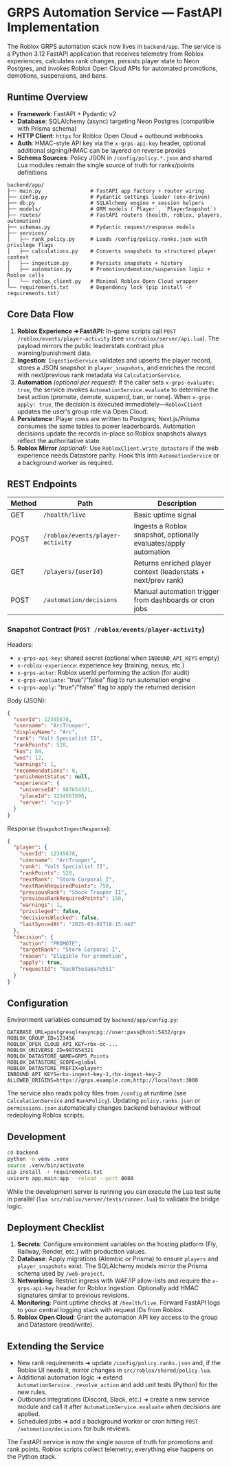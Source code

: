 # GRPS Automation Service — FastAPI Implementation

The Roblox GRPS automation stack now lives in `backend/app`. The service is a
Python 3.12 FastAPI application that receives telemetry from Roblox experiences,
calculates rank changes, persists player state to Neon Postgres, and invokes
Roblox Open Cloud APIs for automated promotions, demotions, suspensions, and
bans.

## Runtime Overview

- **Framework**: FastAPI + Pydantic v2
- **Database**: SQLAlchemy (async) targeting Neon Postgres (compatible with Prisma schema)
- **HTTP Client**: `httpx` for Roblox Open Cloud + outbound webhooks
- **Auth**: HMAC-style API key via the `x-grps-api-key` header, optional
  additional signing/HMAC can be layered on reverse proxies
- **Schema Sources**: Policy JSON in `/config/policy.*.json` and shared Lua
  modules remain the single source of truth for ranks/points definitions

```
backend/app/
├── main.py                # FastAPI app factory + router wiring
├── config.py              # Pydantic settings loader (env-driven)
├── db.py                  # SQLAlchemy engine + session helpers
├── models/                # ORM models (`Player`, `PlayerSnapshot`)
├── routes/                # FastAPI routers (health, roblox, players, automation)
├── schemas.py             # Pydantic request/response models
├── services/
│   ├── rank_policy.py     # Loads /config/policy.ranks.json with privilege flags
│   ├── calculations.py    # Converts snapshots to structured player context
│   ├── ingestion.py       # Persists snapshots + history
│   ├── automation.py      # Promotion/demotion/suspension logic + Roblox calls
│   └── roblox_client.py   # Minimal Roblox Open Cloud wrapper
└── requirements.txt       # Dependency lock (pip install -r requirements.txt)
```

## Core Data Flow

1. **Roblox Experience ➜ FastAPI**: In-game scripts call
   `POST /roblox/events/player-activity` (see `src/roblox/server/api.lua`). The
   payload mirrors the public leaderstats contract plus warning/punishment data.
2. **Ingestion**: `IngestionService` validates and upserts the player record,
   stores a JSON snapshot in `player_snapshots`, and enriches the record with
   next/previous rank metadata via `CalculationService`.
3. **Automation** *(optional per request)*: If the caller sets
   `x-grps-evaluate: true`, the service invokes `AutomationService.evaluate` to
   determine the best action (promote, demote, suspend, ban, or none). When
   `x-grps-apply: true`, the decision is executed immediately—`RobloxClient`
   updates the user's group role via Open Cloud.
4. **Persistence**: Player rows are written to Postgres; Next.js/Prisma consumes
   the same tables to power leaderboards. Automation decisions update the
   records in-place so Roblox snapshots always reflect the authoritative state.
5. **Roblox Mirror** *(optional)*: Use `RobloxClient.write_datastore` if the web
   experience needs Datastore parity. Hook this into `AutomationService` or a
   background worker as required.

## REST Endpoints

| Method | Path                                   | Description |
| ------ | -------------------------------------- | ----------- |
| GET    | `/health/live`                         | Basic uptime signal |
| POST   | `/roblox/events/player-activity`       | Ingests a Roblox snapshot, optionally evaluates/apply automation |
| GET    | `/players/{userId}`                    | Returns enriched player context (leaderstats + next/prev rank) |
| POST   | `/automation/decisions`                | Manual automation trigger from dashboards or cron jobs |

### Snapshot Contract (`POST /roblox/events/player-activity`)

Headers:

- `x-grps-api-key`: shared secret (optional when `INBOUND_API_KEYS` empty)
- `x-roblox-experience`: experience key (training, nexus, etc.)
- `x-grps-actor`: Roblox userId performing the action (for audit)
- `x-grps-evaluate`: "true"/"false" flag to run automation engine
- `x-grps-apply`: "true"/"false" flag to apply the returned decision

Body (JSON):

```json
{
  "userId": 12345678,
  "username": "ArcTrooper",
  "displayName": "Arc",
  "rank": "Volt Specialist II",
  "rankPoints": 520,
  "kos": 84,
  "wos": 12,
  "warnings": 1,
  "recommendations": 0,
  "punishmentStatus": null,
  "experience": {
    "universeId": 987654321,
    "placeId": 1234567890,
    "server": "vip-3"
  }
}
```
Response (`SnapshotIngestResponse`):

```json
{
  "player": {
    "userId": 12345678,
    "username": "ArcTrooper",
    "rank": "Volt Specialist II",
    "rankPoints": 520,
    "nextRank": "Storm Corporal I",
    "nextRankRequiredPoints": 750,
    "previousRank": "Shock Trooper II",
    "previousRankRequiredPoints": 150,
    "warnings": 1,
    "privileged": false,
    "decisionsBlocked": false,
    "lastSyncedAt": "2025-03-01T18:15:44Z"
  },
  "decision": {
    "action": "PROMOTE",
    "targetRank": "Storm Corporal I",
    "reason": "Eligible for promotion",
    "apply": true,
    "requestId": "9ac0f5e3a6a7e551"
  }
}
```

## Configuration

Environment variables consumed by `backend/app/config.py`:

```
DATABASE_URL=postgresql+asyncpg://user:pass@host:5432/grps
ROBLOX_GROUP_ID=123456
ROBLOX_OPEN_CLOUD_API_KEY=rbx-oc-...
ROBLOX_UNIVERSE_ID=987654321
ROBLOX_DATASTORE_NAME=GRPS_Points
ROBLOX_DATASTORE_SCOPE=global
ROBLOX_DATASTORE_PREFIX=player:
INBOUND_API_KEYS=rbx-ingest-key-1,rbx-ingest-key-2
ALLOWED_ORIGINS=https://grps.example.com,http://localhost:3000
```

The service also reads policy files from `/config` at runtime (see
`CalculationService` and `RankPolicy`). Updating `policy.ranks.json` or
`permissions.json` automatically changes backend behaviour without redeploying
Roblox scripts.

## Development

```bash
cd backend
python -m venv .venv
source .venv/bin/activate
pip install -r requirements.txt
uvicorn app.main:app --reload --port 8080
```

While the development server is running you can execute the Lua test suite in
parallel (`lua src/roblox/server/tests/runner.lua`) to validate the bridge logic.

## Deployment Checklist

1. **Secrets**: Configure environment variables on the hosting platform (Fly,
   Railway, Render, etc.) with production values.
2. **Database**: Apply migrations (Alembic or Prisma) to ensure `players` and
   `player_snapshots` exist. The SQLAlchemy models mirror the Prisma schema used
   by `/web-project`.
3. **Networking**: Restrict ingress with WAF/IP allow-lists and require the
   `x-grps-api-key` header for Roblox ingestion. Optionally add HMAC signatures
   similar to previous revisions.
4. **Monitoring**: Point uptime checks at `/health/live`. Forward FastAPI logs
   to your central logging stack with request IDs from Roblox.
5. **Roblox Open Cloud**: Grant the automation API key access to the group and
   Datastore (read/write).

## Extending the Service

- New rank requirements ➜ update `/config/policy.ranks.json` and, if the Roblox
  UI needs it, mirror changes in `src/roblox/shared/policy.lua`.
- Additional automation logic ➜ extend `AutomationService._resolve_action` and
  add unit tests (Python) for the new rules.
- Outbound integrations (Discord, Slack, etc.) ➜ create a new service module and
  call it after `AutomationService.evaluate` when decisions are applied.
- Scheduled jobs ➜ add a background worker or cron hitting
  `POST /automation/decisions` for bulk reviews.

The FastAPI service is now the single source of truth for promotions and rank
points. Roblox scripts collect telemetry; everything else happens on the Python
stack.
